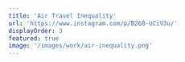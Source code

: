 ```yaml
---
title: 'Air Travel Inequality'
url: 'https://www.instagram.com/p/B268-UCiV3u/'
displayOrder: 3
featured: true
image: '/images/work/air-inequality.png'
---
```

